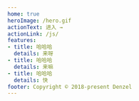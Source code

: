 ```yaml
---
home: true
heroImage: /hero.gif
actionText: 进入 →
actionLink: /js/
features:
- title: 哈哈哈
  details: 来呀
- title: 哈哈哈
  details: 来嘛
- title: 哈哈哈
  details: 快
footer: Copyright © 2018-present Denzel
---
```


